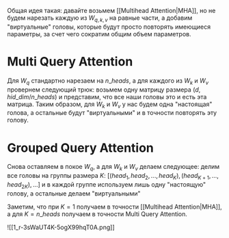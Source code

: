 Общая идея такая: давайте возьмем [[Multihead Attention|MHA]], но не будем нарезать каждую из $W_{q, k, v}$ на равные части, а добавим "виртуальные" головы, которые будут просто повторять имеющиеся параметры, за счет чего сократим общим объем параметров.

# Multi Query Attention
Для $W_q$ стандартно нарезаем на $n\_heads$, а для каждого из $W_k$ и $W_v$ провернем следующий трюк: возьмем одну матрицу размера $(d, hid\_dim / n\_heads)$ и представим, что все наши головы это и есть эта матрица. Таким образом, для $W_k$ и $W_v$ у нас будем одна "настоящая" голова, а остальные будут "виртуальными" и в точности повторять эту голову.
# Grouped Query Attention
Снова оставляем в покое $W_q$, а для $W_k$ и $W_v$ делаем следующее: делим все головы на группы размера $K$: $[(head_1, head_2, ..., head_K), (head_{K+1}, ..., head_{2K}), ...]$ и в каждой группе используем лишь одну "настоящую" голову, а остальные делаем "виртуальными"

Заметим, что при $K=1$ получаем в точности [[Multihead Attention|MHA]], а для $K=n\_heads$ получаем в точности Multi Query Attention.


![[1_r-3sWaUT4K-5ogX99hqT0A.png]]